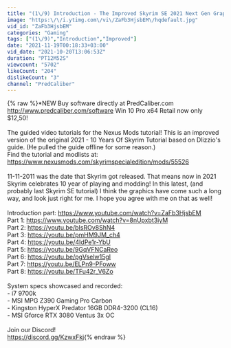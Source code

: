 ```yaml
---
title: "(1\/9) Introduction - The Improved Skyrim SE 2021 Next Gen Graphics Tutorial!"
image: "https:\/\/i.ytimg.com\/vi\/ZaFb3HjsbEM\/hqdefault.jpg"
vid_id: "ZaFb3HjsbEM"
categories: "Gaming"
tags: ["(1\/9)","Introduction","Improved"]
date: "2021-11-19T00:18:33+03:00"
vid_date: "2021-10-20T13:06:53Z"
duration: "PT12M52S"
viewcount: "5702"
likeCount: "204"
dislikeCount: "3"
channel: "PredCaliber"
---
```

{% raw %}*NEW  Buy software directly at PredCaliber.com<br /><a rel="nofollow" target="blank" href="http://www.predcaliber.com/software">http://www.predcaliber.com/software</a>     Win 10 Pro x64 Retail now only $12,50!<br /><br />The guided video tutorials for the Nexus Mods tutorial!  This is an improved version of the original 2021 - 10 Years Of Skyrim Tutorial based on Dlizzio's guide. (He pulled the guide offline for some reason.)<br />Find the tutorial and modlists at: <br /><a rel="nofollow" target="blank" href="https://www.nexusmods.com/skyrimspecialedition/mods/55526">https://www.nexusmods.com/skyrimspecialedition/mods/55526</a><br /><br />11-11-2011 was the date that Skyrim got released. That means now in 2021 Skyrim celebrates 10 year of playing and modding!  In this latest, (and probably last Skyrim SE tutorial) I think the graphics have come such a long way, and look just right for me.  I hope you agree with me on that as well! <br /><br />Introduction part: <a rel="nofollow" target="blank" href="https://www.youtube.com/watch?v=ZaFb3HjsbEM">https://www.youtube.com/watch?v=ZaFb3HjsbEM</a><br />Part 1: <a rel="nofollow" target="blank" href="https://www.youtube.com/watch?v=8nUpxbt3iyM">https://www.youtube.com/watch?v=8nUpxbt3iyM</a><br />Part 2: <a rel="nofollow" target="blank" href="https://youtu.be/bIsROv8ShN4">https://youtu.be/bIsROv8ShN4</a><br />Part 3: <a rel="nofollow" target="blank" href="https://youtu.be/pmHM9JM_ch4">https://youtu.be/pmHM9JM_ch4</a><br />Part 4: <a rel="nofollow" target="blank" href="https://youtu.be/4IdPe1r-YbU">https://youtu.be/4IdPe1r-YbU</a><br />Part 5: <a rel="nofollow" target="blank" href="https://youtu.be/9GqVFNCaReo">https://youtu.be/9GqVFNCaReo</a><br />Part 6: <a rel="nofollow" target="blank" href="https://youtu.be/pgVselw15gI">https://youtu.be/pgVselw15gI</a><br />Part 7: <a rel="nofollow" target="blank" href="https://youtu.be/ELPn9-PFoww">https://youtu.be/ELPn9-PFoww</a><br />Part 8: <a rel="nofollow" target="blank" href="https://youtu.be/TFu42r_V6Zo">https://youtu.be/TFu42r_V6Zo</a><br /><br />System specs showcased and recorded:<br />- i7 9700k<br />- MSI MPG Z390 Gaming Pro Carbon<br />- Kingston HyperX Predator 16GB DDR4-3200 (CL16)<br />- MSI Gforce RTX 3080 Ventus 3x OC<br /><br />Join our Discord!<br /><a rel="nofollow" target="blank" href="https://discord.gg/KzwxFkj">https://discord.gg/KzwxFkj</a>{% endraw %}
